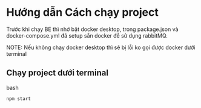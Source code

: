 # Hướng dẫn Cách chạy project

Trước khi chạy BE thì nhớ bật docker desktop, trong package.json và docker-compose.yml đã setup sẵn docker để sử dụng rabbitMQ.

NOTE: Nếu không chạy docker desktop thì sẽ bị lỗi ko gọi được docker dưới terminal

## Chạy project dưới terminal

bash

```
npm start
```
